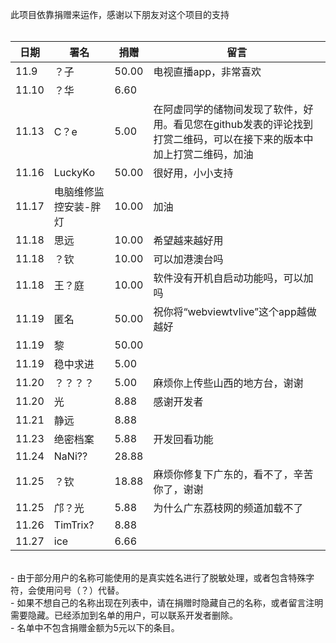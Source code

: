 此项目依靠捐赠来运作，感谢以下朋友对这个项目的支持<br/>
<br/>

| 日期    | 署名          | 捐赠    | 留言                                                            |
|-------|-------------|-------|---------------------------------------------------------------|
| 11.9  | ？子          | 50.00 | 电视直播app，非常喜欢                                                  |
| 11.10 | ？华          | 6.60  |                                                               |
| 11.13 | C？e         | 5.00  | 在阿虚同学的储物间发现了软件，好用。看见您在github发表的评论找到打赏二维码，可以在接下来的版本中加上打赏二维码，加油 |
| 11.16 | LuckyKo     | 50.00 | 很好用，小小支持                                                      |
| 11.17 | 电脑维修监控安装-胖灯 | 10.00 | 加油                                                            |
| 11.18 | 思远          | 10.00 | 希望越来越好用                                                       |
| 11.18 | ？钦          | 10.00 | 可以加港澳台吗                                                       |
| 11.18 | 王？庭         | 10.00 | 软件没有开机自启动功能吗，可以加吗                                             |
| 11.19 | 匿名          | 50.00 | 祝你将“webviewtvlive”这个app越做越好                                   |
| 11.19 | 黎           | 50.00 |                                                               |
| 11.19 | 稳中求进        | 5.00  |                                                               |
| 11.20 | ？？？？        | 5.00  | 麻烦你上传些山西的地方台，谢谢                                               |
| 11.20 | 光           | 8.88  | 感谢开发者                                                         |
| 11.21 | 静远          | 8.88  |                                                               |
| 11.23 | 绝密档案        | 5.88  | 开发回看功能                                                        |
| 11.24 | NaNi??      | 28.88 |                                                               |
| 11.25 | ？钦          | 18.88 | 麻烦你修复下广东的，看不了，辛苦你了，谢谢                                         |
| 11.25 | 邝？光         | 5.88  | 为什么广东荔枝网的频道加载不了                                               |
| 11.26 | TimTrix?    | 8.88  |                                                               |
| 11.27 | ice         | 6.66  |                                                               |

<br/>
- 由于部分用户的名称可能使用的是真实姓名进行了脱敏处理，或者包含特殊字符，会使用问号（？）代替。<br/>
- 如果不想自己的名称出现在列表中，请在捐赠时隐藏自己的名称，或者留言注明需要隐藏。已经添加到名单的用户，可以联系开发者删除。<br/>
- 名单中不包含捐赠金额为5元以下的条目。<br/>